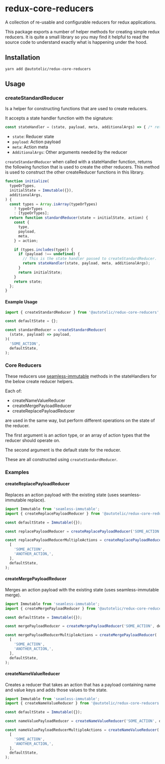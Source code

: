 # redux-core-reducers
A collection of re-usable and configurable reducers for redux applications.

This package exports a number of helper methods for creating simple redux reducers. It is quite a small library so you may find it helpful to read the source code to understand exactly what is happening under the hood.

## Installation

`yarn add @autotelic/redux-core-reducers`

## Usage

### createStandardReducer

Is a helper for constructing functions that are used to create reducers.

It accepts a state handler function with the signature:

```js
const stateHandler = (state, payload, meta, additionalArgs) => { /* return the modified state */ };
```

* `state`: Reducer state
* `payload`: Action payload
* `meta`: Action meta
* `AdditionalArgs`: Other arguments needed by the reducer

`createStandardReducer` when called with a stateHandler function, returns the following function that is used to create the other reducers. This method is used to construct the other createReducer functions in this library.

```js
function initialize(
  typeOrTypes,
  initialState = Immutable({}),
  additionalArgs,
) {
  const types = Array.isArray(typeOrTypes)
    ? typeOrTypes
    : [typeOrTypes];
  return function standardReducer(state = initialState, action) {
    const {
      type,
      payload,
      meta,
    } = action;

    if (types.includes(type)) {
      if (payload !== undefined) {
        // This is the state handler passed to createStandardReducer.
        return stateHandler(state, payload, meta, additionalArgs);
      }
      return initialState;
    }
    return state;
  };
}
```

#### Example Usage

```js
import { createStandardReducer } from '@autotelic/redux-core-reducers';

const defaultState = {};

const standardReducer = createStandardReducer(
  (state, payload) => payload,
)(
  'SOME_ACTION',
  defaultState,
);
```

### Core Reducers

These reducers use [seamless-immutable](https://github.com/rtfeldman/seamless-immutable) methods
in the stateHandlers for the below create reducer helpers.

Each of:

* createNameValueReducer
* createMergePayloadReducer
* createReplacePayloadReducer

are used in the same way, but perform different operations on the state of the reducer.

The first argument is an action type, or an array of action types that the reducer
should operate on.

The second argument is the default state for the reducer.

These are all constructed using `createStandardReducer`.

### Examples

#### createReplacePayloadReducer

Replaces an action payload with the existing state (uses seamless-immutable replace).

```js
import Immutable from 'seamless-immutable';
import { createReplacePayloadReducer } from '@autotelic/redux-core-reducers';

const defaultState = Immutable({});

const replacePayloadReducer = createReplacePayloadReducer('SOME_ACTION', defaultState);

const replacePayloadReducerMultipleActions = createReplacePayloadReducer(
  [
    'SOME_ACTION',
    'ANOTHER_ACTION,',
  ],
  defaultState,
);
```

#### createMergePayloadReducer

Merges an action payload with the existing state (uses seamless-immutable merge).

```js
import Immutable from 'seamless-immutable';
import { createMergePayloadReducer } from '@autotelic/redux-core-reducers';

const defaultState = Immutable({});

const mergePayloadReducer = createMergePayloadReducer('SOME_ACTION', defaultState);

const mergePayloadReducerMultipleActions = createMergePayloadReducer(
  [
    'SOME_ACTION',
    'ANOTHER_ACTION,',
  ],
  defaultState,
);
```

#### createNameValueReducer

Creates a reducer that takes an action that has a payload containing name and value
keys and adds those values to the state.

```js
import Immutable from 'seamless-immutable';
import { createNameValueReducer } from '@autotelic/redux-core-reducers';

const defaultState = Immutable({});

const nameValuePayloadReducer = createNameValueReducer('SOME_ACTION', defaultState);

const nameValuePayloadReducerMultipleActions = createNameValueReducer(
  [
    'SOME_ACTION',
    'ANOTHER_ACTION,',
  ],
  defaultState,
);
```
